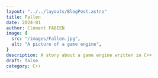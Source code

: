 ```yaml
---
layout: "../../layouts/BlogPost.astro"
title: Fallen
date: 2024-01
author: Clément FABIEN
image: {
  src: "/images/Fallen.jpg",
  alt: "A picture of a game engine",
}
description: A story about a game engine written in C++
draft: false
category: C++
---
```


